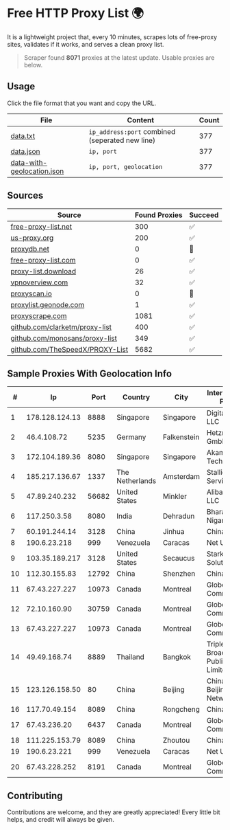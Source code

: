 
# Free HTTP Proxy List 🌍

It is a lightweight project that, every 10 minutes, scrapes lots of free-proxy sites, validates if it works, and serves a clean proxy list.


> Scraper found **8071** proxies at the latest update. Usable proxies are below.

## Usage

Click the file format that you want and copy the URL.


|File|Content|Count|
|----|-------|-----|
|[data.txt](https://raw.githubusercontent.com/themiralay/Proxy-List-World/master/data.txt)|`ip_address:port` combined (seperated new line)|377|
|[data.json](https://raw.githubusercontent.com/themiralay/Proxy-List-World/master/data.json)|`ip, port`|377|
|[data-with-geolocation.json](https://raw.githubusercontent.com/themiralay/Proxy-List-World/master/data-with-geolocation.json)|`ip, port, geolocation`|377|

## Sources

|Source|Found Proxies|Succeed|
|------|-------------|-------|
|[free-proxy-list.net](https://free-proxy-list.net)|300|✅|
|[us-proxy.org](https://www.us-proxy.org)|200|✅|
|[proxydb.net](http://proxydb.net)|0|🚫|
|[free-proxy-list.com](https://free-proxy-list.com/?page=&port=&type%5B%5D=http&type%5B%5D=https&up_time=0&search=Search)|0|✅|
|[proxy-list.download](https://www.proxy-list.download/HTTP)|26|✅|
|[vpnoverview.com](https://vpnoverview.com/privacy/anonymous-browsing/free-proxy-servers)|32|✅|
|[proxyscan.io](https://www.proxyscan.io)|0|🚫|
|[proxylist.geonode.com](https://proxylist.geonode.com/api/proxy-list?limit=300&page=1&sort_by=lastChecked&sort_type=desc&protocols=http,https)|1|✅|
|[proxyscrape.com](https://api.proxyscrape.com/v2/?request=displayproxies&protocol=http&timeout=10000&country=all&ssl=all&anonymity=all)|1081|✅|
|[github.com/clarketm/proxy-list](https://raw.githubusercontent.com/clarketm/proxy-list/master/proxy-list-raw.txt)|400|✅|
|[github.com/monosans/proxy-list](https://raw.githubusercontent.com/monosans/proxy-list/main/proxies/http.txt)|349|✅|
|[github.com/TheSpeedX/PROXY-List](https://raw.githubusercontent.com/TheSpeedX/PROXY-List/master/http.txt)|5682|✅|


## Sample Proxies With Geolocation Info

|#|Ip|Port|Country|City|Internet Service Provider|
|-|--|----|-------|----|-------------------------|
|1|178.128.124.13|8888|Singapore|Singapore|DigitalOcean, LLC|
|2|46.4.108.72|5235|Germany|Falkenstein|Hetzner Online GmbH|
|3|172.104.189.36|8080|Singapore|Singapore|Akamai Technologies|
|4|185.217.136.67|1337|The Netherlands|Amsterdam|Stallion Network Services Limited|
|5|47.89.240.232|56682|United States|Minkler|Alibaba.com LLC|
|6|117.250.3.58|8080|India|Dehradun|Bharat Sanchar Nigam Ltd|
|7|60.191.244.14|3128|China|Jinhua|Chinanet|
|8|190.6.23.218|999|Venezuela|Caracas|Net Uno|
|9|103.35.189.217|3128|United States|Secaucus|Stark Industries Solutions LTD|
|10|112.30.155.83|12792|China|Shenzhen|China Mobile|
|11|67.43.227.227|10973|Canada|Montreal|GloboTech Communications|
|12|72.10.160.90|30759|Canada|Montreal|GloboTech Communications|
|13|67.43.227.227|10973|Canada|Montreal|GloboTech Communications|
|14|49.49.168.74|8889|Thailand|Bangkok|Triple T Broadband Public Company Limited|
|15|123.126.158.50|80|China|Beijing|China Unicom Beijing Province Network|
|16|117.70.49.154|8089|China|Rongcheng|Chinanet|
|17|67.43.236.20|6437|Canada|Montreal|GloboTech Communications|
|18|111.225.153.79|8089|China|Zhoutou|China Telecom|
|19|190.6.23.221|999|Venezuela|Caracas|Net Uno|
|20|67.43.228.252|8191|Canada|Montreal|GloboTech Communications|



## Contributing

Contributions are welcome, and they are greatly appreciated! Every
little bit helps, and credit will always be given.

